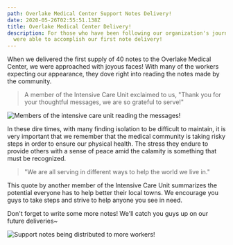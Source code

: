```yaml
---
path: Overlake Medical Center Support Notes Delivery!
date: 2020-05-26T02:55:51.138Z
title: Overlake Medical Center Delivery!
description: For those who have been following our organization's journey,  we
  were able to accomplish our first note delivery!
---
```

When we delivered the first supply of 40 notes to the Overlake Medical Center, we were approached with joyous faces! With many of the workers expecting our appearance, they dove right into reading the notes made by the community.

> A member of the Intensive Care Unit exclaimed to us, "Thank you for your thoughtful messages, we are so grateful to serve!"

![Members of the intensive care unit reading the messages!](../assets/overlake-medical-workers-with-notes.png "Members of the intensive care unit reading the messages!")

In these dire times, with many finding isolation to be difficult to maintain, it is very important that we remember that the medical community is taking risky steps in order to ensure our physical health. The stress they endure to provide others with a sense of peace amid the calamity is something that must be recognized.

> "We are all serving in different ways to help the world we live in." 

This quote by another member of the Intensive Care Unit summarizes the potential everyone has to help better their local towns. We encourage you guys to take steps and strive to help anyone you see in need.

Don't forget to write some more notes! We'll catch you guys up on our future deliveries~

![Support notes being distributed to more workers!](../assets/overlake-more-notes-.jpg "Support notes being distributed to more workers!")